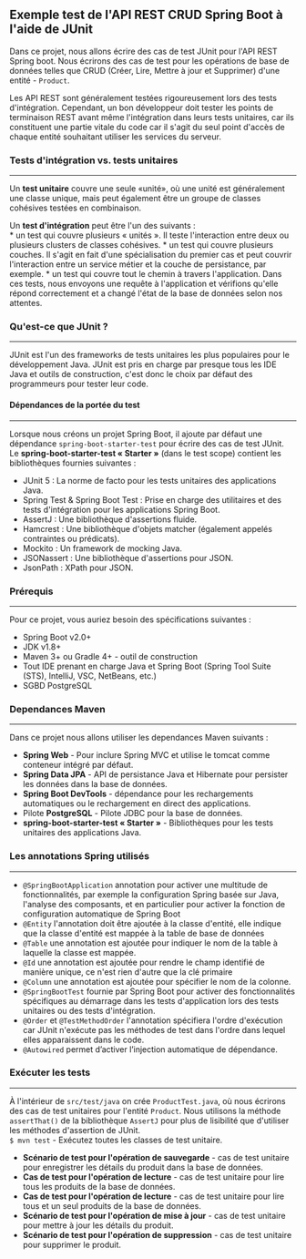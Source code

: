 
## Exemple test de l'API REST CRUD Spring Boot à l'aide de JUnit 
Dans ce projet, nous allons écrire des cas de test JUnit pour l'API REST Spring boot. Nous écrirons des cas de test 
pour les opérations de base de données telles que CRUD (Créer, Lire, Mettre à jour et Supprimer) d'une entité - `Product`.<br/>

Les API REST sont généralement testées rigoureusement lors des tests d'intégration. Cependant, un bon développeur 
doit tester les points de terminaison REST avant même l'intégration dans leurs tests unitaires, car ils constituent 
une partie vitale du code car il s'agit du seul point d'accès de chaque entité souhaitant utiliser les services du serveur.<br/>

### Tests d'intégration vs. tests unitaires
---
Un **test unitaire** couvre une seule «unité», où une unité est généralement une classe unique, mais peut également être un groupe de classes cohésives testées en combinaison.<br/>

Un **test d'intégration** peut être l'un des suivants :<br/>
	* un test qui couvre plusieurs « unités ». Il teste l'interaction entre deux ou plusieurs clusters de classes cohésives.
	* un test qui couvre plusieurs couches. Il s'agit en fait d'une spécialisation du premier cas et peut couvrir l'interaction entre un service métier et la couche de persistance, par exemple.
	* un test qui couvre tout le chemin à travers l'application. Dans ces tests, nous envoyons une requête à l'application et vérifions qu'elle répond correctement et a changé l'état de la base de données selon nos attentes.

### Qu'est-ce que JUnit ?
---
JUnit est l'un des frameworks de tests unitaires les plus populaires pour le développement Java. 
JUnit est pris en charge par presque tous les IDE Java et outils de construction, c'est donc le choix 
par défaut des programmeurs pour tester leur code.

#### Dépendances de la portée du test
---
Lorsque nous créons un projet Spring Boot, il ajoute par défaut une dépendance `spring-boot-starter-test` pour écrire des cas de test JUnit.<br/>
Le **spring-boot-starter-test « Starter »** (dans le test scope) contient les bibliothèques fournies suivantes :<br/>
- JUnit 5 : La norme de facto pour les tests unitaires des applications Java.
- Spring Test & Spring Boot Test : Prise en charge des utilitaires et des tests d'intégration pour les applications Spring Boot.
- AssertJ : Une bibliothèque d'assertions fluide.
- Hamcrest : Une bibliothèque d'objets matcher (également appelés contraintes ou prédicats).
- Mockito : Un framework de mocking Java.
- JSONassert : Une bibliothèque d'assertions pour JSON.
- JsonPath : XPath pour JSON.

### Prérequis
---
Pour ce projet, vous auriez besoin des spécifications suivantes :<br/>
- Spring Boot v2.0+
- JDK v1.8+
- Maven 3+ ou Gradle 4+ - outil de construction
- Tout IDE prenant en charge Java et Spring Boot (Spring Tool Suite (STS), IntelliJ, VSC, NetBeans, etc.)
- SGBD PostgreSQL

### Dependances Maven
---
Dans ce projet nous allons utiliser les dependances Maven suivants :<br/>
- **Spring Web** - Pour inclure Spring MVC et utilise le tomcat comme conteneur intégré par défaut.
- **Spring Data JPA** - API de persistance Java et Hibernate pour persister les données dans la base de données.
- **Spring Boot DevTools** - dépendance pour les rechargements automatiques ou le rechargement en direct des applications.
- Pilote **PostgreSQL** - Pilote JDBC pour la base de données.
- **spring-boot-starter-test « Starter »** - Bibliothèques pour les tests unitaires des applications Java.

### Les annotations Spring utilisés
---
* `@SpringBootApplication` annotation pour activer une multitude de fonctionnalités, par exemple la configuration Spring basée sur Java, l'analyse des composants, et en particulier pour activer la fonction de configuration automatique de Spring Boot
* `@Entity` l'annotation doit être ajoutée à la classe d'entité, elle indique que la classe d'entité est mappée à la table de base de données
* `@Table` une annotation est ajoutée pour indiquer le nom de la table à laquelle la classe est mappée.
* `@Id` une annotation est ajoutée pour rendre le champ identifié de manière unique, ce n'est rien d'autre que la clé primaire
* `@Column` une annotation est ajoutée pour spécifier le nom de la colonne.
* `@SpringBootTest` fournie par Spring Boot pour activer des fonctionnalités spécifiques au démarrage dans les tests d'application lors des tests unitaires ou des tests d'intégration.
* `@Order` et `@TestMethodOrder` l'annotation spécifiera l'ordre d'exécution car JUnit n'exécute pas les méthodes de test dans l'ordre dans lequel elles apparaissent dans le code.
* `@Autowired` permet d’activer l’injection automatique de dépendance.

### Exécuter les tests
---
À l'intérieur de `src/test/java` on crée `ProductTest.java`, où nous écrirons des cas de test unitaires pour l'entité `Product`.
Nous utilisons la méthode `assertThat()` de la bibliothèque `AssertJ` pour plus de lisibilité que d'utiliser les méthodes d'assertion de JUnit.<br/>
`$ mvn test` - Exécutez toutes les classes de test unitaire.<br/>
- **Scénario de test pour l'opération de sauvegarde** - cas de test unitaire pour enregistrer les détails du produit dans la base de données.
- **Cas de test pour l'opération de lecture** - cas de test unitaire pour lire tous les produits de la base de données.
- **Cas de test pour l'opération de lecture** - cas de test unitaire pour lire tous et un seul produits de la base de données.
- **Scénario de test pour l'opération de mise à jour** - cas de test unitaire pour mettre à jour les détails du produit.
- **Scénario de test pour l'opération de suppression** - cas de test unitaire pour supprimer le produit.



		

